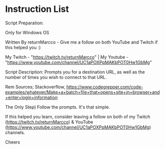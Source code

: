 



Instruction List  
================ 
Script Preparation:

Only for Windows OS

Written By returnMarcco - Give me a follow on both YouTube and Twitch if this helped you :)

My Twitch - "https://twitch.tv/returnMarcco" | My Youtube - "https://www.youtube.com/channel/UC1aPOXPpMAKbPOT0Hw1GbMg"

Script Description: Prompts you for a destination URL, as well as the number of times you wish to connect to that URL.

Rem Sources; Stackoverflow, https://www.codegrepper.com/code-examples/whatever/Make+a+batch+file+that+opens+site+in+browser+and+enter+login+information

The Only Step) Follow the prompts. It's that simple.

If this helped you learn, consider leaving a follow on both of my Twitch (https://twitch.tv/returnMarcco) & YouTube (https://www.youtube.com/channel/UC1aPOXPpMAKbPOT0Hw1GbMg) channels.  

Cheers
